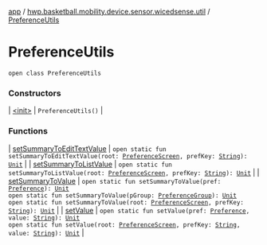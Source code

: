 [app](../../index.md) / [hwp.basketball.mobility.device.sensor.wicedsense.util](../index.md) / [PreferenceUtils](.)

# PreferenceUtils

`open class PreferenceUtils`

### Constructors

| [&lt;init&gt;](-init-.md) | `PreferenceUtils()` |

### Functions

| [setSummaryToEditTextValue](set-summary-to-edit-text-value.md) | `open static fun setSummaryToEditTextValue(root: `[`PreferenceScreen`](https://developer.android.com/reference/android/preference/PreferenceScreen.html)`, prefKey: `[`String`](https://kotlinlang.org/api/latest/jvm/stdlib/kotlin/-string/index.html)`): `[`Unit`](https://kotlinlang.org/api/latest/jvm/stdlib/kotlin/-unit/index.html) |
| [setSummaryToListValue](set-summary-to-list-value.md) | `open static fun setSummaryToListValue(root: `[`PreferenceScreen`](https://developer.android.com/reference/android/preference/PreferenceScreen.html)`, prefKey: `[`String`](https://kotlinlang.org/api/latest/jvm/stdlib/kotlin/-string/index.html)`): `[`Unit`](https://kotlinlang.org/api/latest/jvm/stdlib/kotlin/-unit/index.html) |
| [setSummaryToValue](set-summary-to-value.md) | `open static fun setSummaryToValue(pref: `[`Preference`](https://developer.android.com/reference/android/preference/Preference.html)`): `[`Unit`](https://kotlinlang.org/api/latest/jvm/stdlib/kotlin/-unit/index.html)<br>`open static fun setSummaryToValue(pGroup: `[`PreferenceGroup`](https://developer.android.com/reference/android/preference/PreferenceGroup.html)`): `[`Unit`](https://kotlinlang.org/api/latest/jvm/stdlib/kotlin/-unit/index.html)<br>`open static fun setSummaryToValue(root: `[`PreferenceScreen`](https://developer.android.com/reference/android/preference/PreferenceScreen.html)`, prefKey: `[`String`](https://kotlinlang.org/api/latest/jvm/stdlib/kotlin/-string/index.html)`): `[`Unit`](https://kotlinlang.org/api/latest/jvm/stdlib/kotlin/-unit/index.html) |
| [setValue](set-value.md) | `open static fun setValue(pref: `[`Preference`](https://developer.android.com/reference/android/preference/Preference.html)`, value: `[`String`](https://kotlinlang.org/api/latest/jvm/stdlib/kotlin/-string/index.html)`): `[`Unit`](https://kotlinlang.org/api/latest/jvm/stdlib/kotlin/-unit/index.html)<br>`open static fun setValue(root: `[`PreferenceScreen`](https://developer.android.com/reference/android/preference/PreferenceScreen.html)`, prefKey: `[`String`](https://kotlinlang.org/api/latest/jvm/stdlib/kotlin/-string/index.html)`, value: `[`String`](https://kotlinlang.org/api/latest/jvm/stdlib/kotlin/-string/index.html)`): `[`Unit`](https://kotlinlang.org/api/latest/jvm/stdlib/kotlin/-unit/index.html) |

